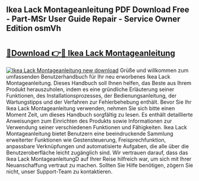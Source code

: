## Ikea Lack Montageanleitung PDF Download Free - Part-MSr User Guide Repair - Service Owner Edition osmVh

# <h2><a href="http://df78fpx.blite.top/?on=Ikea+Lack+Montageanleitung">🔗Download 👉🔴 Ikea Lack Montageanleitung</a></h2>

[![Ikea Lack Montageanleitung new download](https://i.imgur.com/lujVjoI.png)](http://df78fpx.blite.top/?on=Ikea+Lack+Montageanleitung)
Grüße und willkommen zum umfassenden Benutzerhandbuch für Ihr neu erworbenes Ikea Lack Montageanleitung. Dieses Handbuch soll Ihnen helfen, das Beste aus Ihrem Produkt herauszuholen, indem es eine gründliche Erläuterung seiner Funktionen, des Installationsprozesses, der Bedienungsanleitung, der Wartungstipps und der Verfahren zur Fehlerbehebung enthält. Bevor Sie Ihr Ikea Lack Montageanleitung verwenden, nehmen Sie sich bitte einen Moment Zeit, um dieses Handbuch sorgfältig zu lesen. Es enthält detaillierte Anweisungen zum Einrichten des Produkts sowie Informationen zur Verwendung seiner verschiedenen Funktionen und Fähigkeiten. Ikea Lack Montageanleitung bietet Benutzern eine beeindruckende Sammlung erweiterter Funktionen wie Gestensteuerung, Freisprechfunktion, anpassbare Verknüpfungen und automatisierte Aufgaben, die alle über die Benutzeroberfläche leicht zugänglich sind. Wir vertrauen darauf, dass das Ikea Lack MontageanleitungD auf Ihrer Reise hilfreich war, um sich mit Ihrer Neuanschaffung vertraut zu machen. Sollten Sie Hilfe benötigen, zögern Sie nicht, unser Support-Team zu kontaktieren.
